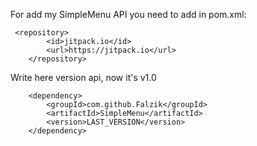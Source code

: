 For add my SimpleMenu API you need to add in pom.xml:

     <repository>
            <id>jitpack.io</id>
            <url>https://jitpack.io</url>
        </repository>

<version>Write here version api, now it's v1.0</version>

        <dependency>
            <groupId>com.github.Falzik</groupId>
            <artifactId>SimpleMenu</artifactId>
            <version>LAST_VERSION</version>
        </dependency>

